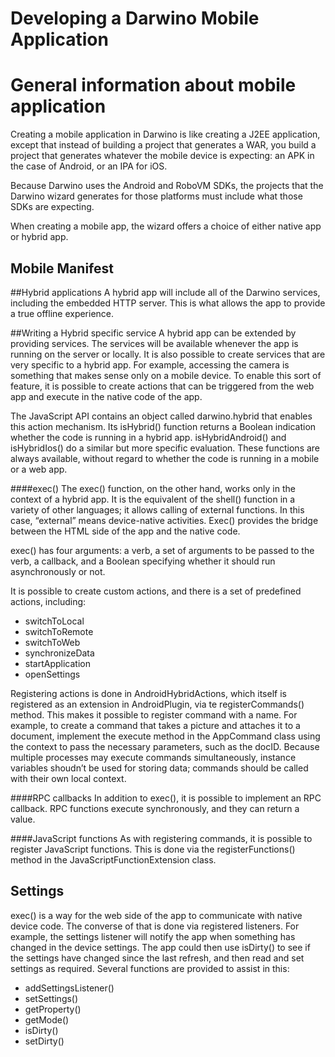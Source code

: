 Developing a Darwino Mobile Application
=======================
# General information about mobile application
Creating a mobile application in Darwino is like creating a J2EE application, except that instead of building a project that generates a WAR, you build a project that generates whatever the mobile device is expecting: an APK in the case of Android, or an IPA for iOS.

Because Darwino uses the Android and RoboVM SDKs, the projects that the Darwino wizard generates for those platforms must include what those SDKs are expecting.

When creating a mobile app, the wizard offers a choice of either native app or hybrid app. 
## Mobile Manifest

##Hybrid applications
A hybrid app will include all of the Darwino services, including the embedded HTTP server. This is what allows the app to provide a true offline experience.
	
##Writing a Hybrid specific service
A hybrid app can be extended by providing services. The services will be available whenever the app is running on the server or locally. It is also possible to create services that are very specific to a hybrid app. For example, accessing the camera is something that makes sense only on a mobile device. To enable this sort of feature, it is possible to create actions that can be triggered from the web app and execute in the native code of the app. 

The JavaScript API contains an object called darwino.hybrid that enables this action mechanism. Its isHybrid() function returns a Boolean indication whether the code is running in a hybrid app. isHybridAndroid() and isHybridIos() do a similar but more specific evaluation. These functions are always available, without regard to whether the code is running in a mobile or a web app.
	
####exec()
The exec() function, on the other hand, works only in the context of a hybrid app. It is the equivalent of the shell() function in a variety of other languages; it allows calling of external functions. In this case, “external” means device-native activities. Exec() provides the bridge between the HTML side of the app and the native code.

exec() has four arguments: a verb, a set of arguments to be passed to the verb, a callback, and a Boolean specifying whether it should run asynchronously or not.

It is possible to create custom actions, and there is a set of predefined actions, including:
-	switchToLocal
-	switchToRemote
-	switchToWeb
-	synchronizeData
-	startApplication
-	openSettings

Registering actions is done in AndroidHybridActions, which itself is registered as an extension in AndroidPlugin, via te registerCommands() method. This makes it possible to register command with a name. For example, to create a command that takes a picture and attaches it to a document, implement the execute method in the AppCommand class using the context to pass the necessary parameters, such as the docID. Because multiple processes may execute commands simultaneously, instance variables shoudn’t be used for storing data; commands should be called with their own local context.

####RPC callbacks
In addition to exec(), it is possible to implement an RPC callback. RPC functions execute synchronously, and they can return a value.

####JavaScript functions
As with registering commands, it is possible to register JavaScript functions. This is done via the registerFunctions() method in the JavaScriptFunctionExtension class.



## Settings
exec() is a way for the web side of the app to communicate with native device code. The converse of that is done via registered listeners. For example, the settings listener will notify the app when something has changed in the device settings. The app could then use isDirty() to see if the settings have changed since the last refresh, and then read and set settings as required. Several functions are provided to assist in this:
- addSettingsListener()
- setSettings()
- getProperty()
- getMode()
- isDirty()
- setDirty()
	

